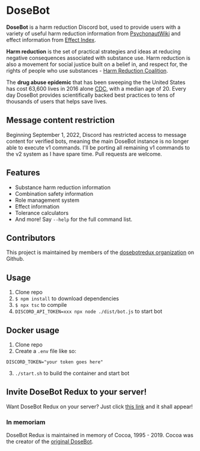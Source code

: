 # DoseBot

**DoseBot** is a harm reduction Discord bot, used to provide users with a variety of useful harm reduction information from [PsychonautWiki](https://www.psychonautwiki.org) and effect information from [Effect Index](https://www.effectindex.com).

**Harm reduction** is the set of practical strategies and ideas at reducing negative consequences associated with substance use. Harm reduction is also a movement for social justice built on a belief in, and respect for, the rights of people who use substances - [Harm Reduction Coalition](http://harmreduction.org/about-us/principles-of-harm-reduction/).

The **drug abuse epidemic** that has been sweeping the the United States has cost 63,600 lives in 2016 alone [CDC](https://www.cdc.gov/nchs/products/databriefs/db294.htm), with a median age of 20. Every day DoseBot provides scientifically backed best practices to tens of thousands of users that helps save lives.

## Message content restriction

Beginning September 1, 2022, Discord has restricted access to message content for verified bots, meaning the main DoseBot instance is no longer able to execute v1 commands. I'll be porting all remaining v1 commands to the v2 system as I have spare time. Pull requests are welcome.

## Features

- Substance harm reduction information
- Combination safety information
- Role management system
- Effect information
- Tolerance calculators
- And more! Say `--help` for the full command list.

## Contributors

This project is maintained by members of the [dosebotredux organization](https://github.com/dosebotredux) on Github.

## Usage

1.  Clone repo
2.  `$ npm install` to download dependencies
3.  `$ npx tsc` to compile
4.  `DISCORD_API_TOKEN=xxx npx node ./dist/bot.js` to start bot

## Docker usage

1.  Clone repo
2.  Create a `.env` file like so:
```env
DISCORD_TOKEN="your token goes here"
```
3.  `./start.sh` to build the container and start bot

## Invite DoseBot Redux to your server!

Want DoseBot Redux on your server? Just click [this link](https://discord.com/oauth2/authorize?client_id=799165497710084116&scope=bot&permissions=268815552) and it shall appear!

### In memoriam

DoseBot Redux is maintained in memory of Cocoa, 1995 - 2019. Cocoa was the creator of the [original DoseBot](https://github.com/GabrielMorris/DoseBot).

